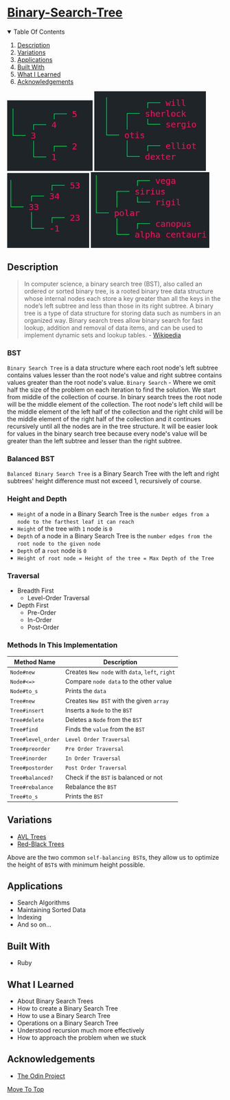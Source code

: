 
# [Binary-Search-Tree](https://www.theodinproject.com/paths/full-stack-ruby-on-rails/courses/ruby-programming/lessons/binary-search-trees)

<details open="open">
  <summary>Table Of Contents</summary>
  <ol>
    <li>
      <a href="#description">Description</a>
    </li>
    <li>
      <a href="#variations">Variations</a>
    </li>
    <li>
      <a href="#applications">Applications</a>
    </li>
    <li>
      <a href="#built-with">Built With</a>
    </li>
     <li>
      <a href="#what-i-learned">What I Learned</a>
    </li>
     <li>
      <a href="#acknowledgements">Acknowledgements</a>
    </li>
  </ol>
</details>

![Demo](./assets/demo.png)
![Demo](./assets/demo1.png)
![Demo](./assets/demo2.png)
![Demo](./assets/demo3.png)

## Description
>In computer science, a binary search tree (BST), also called an ordered or sorted binary tree, is a rooted binary tree data structure whose internal nodes each store a key greater than all the keys in the node’s left subtree and less than those in its right subtree. A binary tree is a type of data structure for storing data such as numbers in an organized way. Binary search trees allow binary search for fast lookup, addition and removal of data items, and can be used to implement dynamic sets and lookup tables. - [Wikipedia](https://en.wikipedia.org/wiki/Binary_search_tree)

### BST
`Binary Search Tree` is a data structure where each root node's left subtree contains values lesser than the root node's value and right subtree contains values greater than the root node's value. `Binary Search` - Where we omit half the size of the problem on each iteration to find the solution. We start from middle of the collection of course. In binary search trees the root node will be the middle element of the collection. The root node's left child will be the middle element of the left half of the collection and the right child will be the middle element of the right half of the collection and it continues recursively until all the nodes are in the tree structure. It will be easier look for values in the binary search tree because every node's value will be greater than the left subtree and lesser than the right subtree.

### Balanced BST
`Balanced Binary Search Tree` is a Binary Search Tree with the left and right subtrees' height difference must not exceed 1, recursively of course.

### Height and Depth
* `Height` of a node in a Binary Search Tree is the `number edges from a node to the farthest leaf it can reach`
* `Height` of the tree with `1` node is `0`
* `Depth` of a node in a Binary Search Tree is the `number edges from the root node to the given node`
* `Depth` of a `root` node is `0`
* `Height of root node = Height of the tree = Max Depth of the Tree`

### Traversal
* Breadth First
  * Level-Order Traversal
* Depth First
  * Pre-Order
  * In-Order
  * Post-Order

### Methods In This Implementation

Method Name  | Description
------------ | -------------
`Node#new` | Creates `New node` with `data`, `left`, `right`
`Node#<=>` | Compare `node data` to the other value
`Node#to_s` | Prints the `data`
`Tree#new` | Creates `New BST` with the given `array`
`Tree#insert` | Inserts a `Node` to the `BST`
`Tree#delete` | Deletes a `Node` from the `BST`
`Tree#find` | Finds the `value` from the `BST`
`Tree#level_order` | `Level Order Traversal`
`Tree#preorder` | `Pre Order Traversal`
`Tree#inorder` | `In Order Traversal`
`Tree#postorder` | `Post Order Traversal`
`Tree#balanced?` | Check if the `BST` is balanced or not
`Tree#rebalance` | Rebalance the `BST`
`Tree#to_s` | Prints the `BST`

## Variations
* [AVL Trees](https://en.wikipedia.org/wiki/AVL_tree)
* [Red-Black Trees](https://en.wikipedia.org/wiki/Red%E2%80%93black_tree)

Above are the two common `self-balancing BST`s, they allow us to optimize the height of `BST`s with minimum height possible.

## Applications
* Search Algorithms
* Maintaining Sorted Data
* Indexing
* And so on...
  
## Built With
* Ruby

## What I Learned
* About Binary Search Trees
* How to create a Binary Search Tree
* How to use a Binary Search Tree
* Operations on a Binary Search Tree
* Understood recursion much more effectively
* How to approach the problem when we stuck
  
## Acknowledgements
* [The Odin Project](https://theodinproject.com)

[Move To Top](#binary-search-tree)

